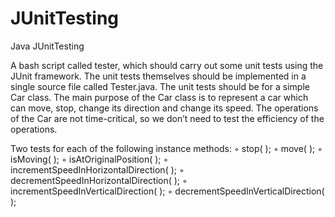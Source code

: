 # JUnitTesting
Java JUnitTesting


A bash script called tester, which should carry out
some unit tests using the JUnit framework. The unit tests themselves should be implemented
in a single source file called Tester.java.
The unit tests should be for a simple Car class. The main purpose of the Car class is to
represent a car which can move, stop, change its direction and change its speed. The operations
of the Car are not time-critical, so we don’t need to test the efficiency of the operations.

Two tests for each of the following instance methods:
◦ stop( );
◦ move( );
◦ isMoving( );
◦ isAtOriginalPosition( );
◦ incrementSpeedInHorizontalDirection( );
◦ decrementSpeedInHorizontalDirection( );
◦ incrementSpeedInVerticalDirection( );
◦ decrementSpeedInVerticalDirection( );
